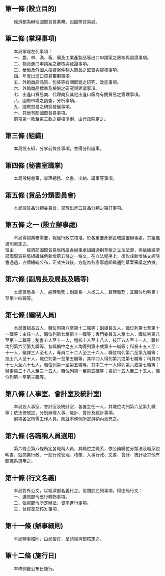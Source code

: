 第一條 (設立目的)
-----------------
　　經濟部為辦理國際貿易業務，設國際貿易局。  


第二條 (掌理事項)
-----------------
　　本局掌理左列事項：  
　　一、農、林、漁、畜、礦及工業產製品等出口申請案之審核與發證事項。  
　　二、物資進口申請案之審核與發證事項。  
　　三、華僑及外國人投資案件輸入商品之監督與審核事項。  
　　四、年度出進口貿易策劃事項。  
　　五、外銷商品品質、包裝等有關問題之研究、改進事項。  
　　六、外銷商品標準及檢驗之研究與建議事項。  
　　七、出進口貿易商、代理商及其他出進口廠商有關貿易之管理事項。  
　　八、國際市場之調查，分析事項。  
　　九、國際貿易之研究發展事項。  
　　十、其他有關國際貿易事項。  
　　前項第一款至第三款之審核準則，由行政院定之。  


第三條 (組織)
-------------
　　本局設五組，分掌前條各事項，並得分科辦事。  


第四條 (秘書室職掌)
-------------------
　　本局設秘書室，掌理總務、文書、出納、議事等事項。  


第五條 (貨品分類委員會)
-----------------------
　　本局設貨品分類委員會，掌理出進口貨品分類之審訂事項。  


第五條 之一 (設立辦事處)
------------------------
　　本局得視業務需要，報經行政院核准，於各重要產銷區域設置辦事處，其組織通則另定之。  
理由：　　經濟部國際貿易局所屬各辦事處組織通則草案之立法法源，係依據經濟部國際貿易局組織條例新增第五條之一條文，在立法程序上，須俟該新增條文經院會通過，咨請總統公布，正式生效後，方能為各辦事處組織通則草案審議之依據。

第六條 (副局長及局長及職等)
---------------------------
　　本局置局長一人，綜理局務；副局長一人或二人，襄理局務；其職位均列第十至第十四職等。  


第七條 (編制人員)
-----------------
　　本局置組長五人，職位列第八至第十二職等；副組長五人，職位列第七至第十一職等；主任一人，職位列第七至第十一職等；專門委員五人至七人，職位列第八至第十二職等；秘書五人至十一人，稽核十人至十八人，技正五人至十一人，職位均列第六至第九職等，各職稱中之五人均得列第十或第十一職等；科長十五人至二十一人，編譯三人至七人，專員二十二人至三十六人，職位均列第六至第九職等；技士六人至十人，職位列第一至第五職等，其中四人得列第六或第七職等；科員四十七人至六十七人，職位列第一至第五職等，其中二十一人得列第六或第七職等；辦事員二十八人至三十五人，職位列第一至第五職等；書記十五人至二十五人，職位列第一至第三職等。  


第八條 (人事室、會計室及統計室)
-------------------------------
　　本局設人事室、會計室及統計室，各置主任一人，其職位均列第六至第九職等；依法律規定，分別辦理人事、歲計、會計及統計事項。  
　　前項各室所需工作人員，應就本條例所定員額內派充之。  


第九條 (各職稱人員選用)
-----------------------
　　第六條至第八條所定各職稱人員，其職位之職系，依公務職位分類法及職系說明書，就商業行政、一般行政管理、稽核、人事行政、文書、會計、統計及其他有關職系選用之。  


第十條 (行文名義)
-----------------
　　本局對外公文，以經濟部名義行之。但關於左列事項，得由局行文：  
　　一、遵照部令應行轉飭事項。  
　　二、依照部令所定辦法，督率進行事項。  
　　三、曾經呈部核准事項。  


第十一條 (辦事細則)
-------------------
　　本局辦事細則，由局擬訂，呈請經濟部核定之。  


第十二條 (施行日)
-----------------
　　本條例自公布日施行。